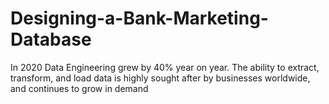 # Designing-a-Bank-Marketing-Database

In 2020 Data Engineering grew by 40% year on year. The ability to extract, transform, and load data is highly sought after by businesses worldwide, and continues to grow in demand
